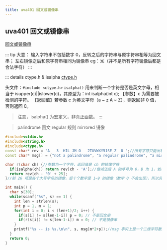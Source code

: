 ```yaml
---
title: uva401 回文或镜像串
---
```


## uva401 回文或镜像串

[回文或镜像串](https://vjudge.net/problem/UVA-401)

::: tip 大意：
输入字符串不包括数字 0，反转之后的字符串与原字符串相等为回文串；
左右镜像之后和原字符串相同为镜像串 eg：`3E`（并不是所有字符镜像后都是合法字符）
:::

::: details ctype.h & isalpha
[ctype.h](https://www.runoob.com/cprogramming/c-standard-library-ctype-h.html) 

头文件：`#include <ctype.h>`
`isalpha()` 用来判断一个字符是否是英文字母，相当于 isupper(c)||islower(c)，其原型为：int isalpha(int c);
【参数】c 为需要被检测的字符。
【返回值】若参数 c 为英文字母（a ~ z  A ~ Z），则返回非 0 值，否则返回 0。
> 注意，isalpha() 为宏定义，非真正函数。
:::


> palindrome 回文 regular 规则 mirrored 镜像 

```cpp
#include<stdio.h>
#include<string.h>
#include<ctype.h>
const char* rev = "A   3  HIL JM O   2TUVWXY51SE Z  8 ";//所有字符只能出现在这个字符数组
const char* msg[] = {"not a palindrome", "a regular palindrome", "a mirrored string", "a mirrored palindrome"};

char r(char ch) {//参数为一个字符，返回值是 ch 的镜像字符
  if(isalpha(ch)) return rev[ch - 'A'];//做减法后 A 的序号为 0，B 为 1，依次类推
  return rev[ch - '0' + 25];
}//前 26 项是各个大写字母的镜像，后十个数字是 1~9 的镜像（数字 0 不会出现），所以先判断 ch 是字母还是数字

int main() {
  char s[30];
  while(scanf("%s", s) == 1) {
    int len = strlen(s);
    int p = 1, m = 1;
    for(int i = 0; i < (len+1)/2; i++) {
      if(s[i] != s[len-1-i]) p = 0; // 不是回文串
      if(r(s[i]) != s[len-1-i]) m = 0; // 不是镜像串
    }
    printf("%s -- is %s.\n\n", s, msg[m*2+p]);//msg 事实上是一个二维字符数组,m存在输出后两个字符串，m不存在输出前两个字符串
  }
  return 0;
}
```
